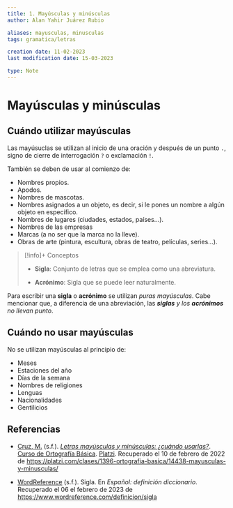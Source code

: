 ```yaml
---
title: 1. Mayúsculas y minúsculas
author: Alan Yahir Juárez Rubio

aliases: mayusculas, minusculas
tags: gramatica/letras

creation date: 11-02-2023
last modification date: 15-03-2023

type: Note
---
```


# Mayúsculas y minúsculas

## Cuándo utilizar mayúsculas

Las mayúsuclas se utilizan al inicio de una oración y después de un punto `.`, signo de cierre de interrogación `?` o exclamación `!`.

También se deben de usar al comienzo de:

- Nombres propios.
- Apodos.
- Nombres de mascotas.
- Nombres asignados a un objeto, es decir, si le pones un nombre a algún objeto en específico.
- Nombres de lugares (ciudades, estados, países...).
- Nombres de las empresas
- Marcas (a no ser que la marca no la lleve).
- Obras de arte (pintura, escultura, obras de teatro, películas, series...).

> [!info]+ Conceptos
> 
> - **Sigla**: Conjunto de letras que se emplea como una abreviatura.
>
> - **Acrónimo**: Sigla que se puede leer naturalmente.

Para escribir una **sigla** o **acrónimo** se utilizan _puras mayúsculas_. Cabe mencionar que, a diferencia de una abreviación, las _**siglas** y los **acrónimos** no llevan punto_.

## Cuándo no usar mayúsculas

No se utilizan mayúsculas al principio de:

- Meses
- Estaciones del año
- Días de la semana
- Nombres de religiones
- Lenguas
- Nacionalidades
- Gentilicios

<div style="page-break-after: always;"></div>

## Referencias

- [Cruz, M.](https://platzi.com/profesores/mariandrea-cruz/) (s.f.). [_Letras mayúsculas y minúsculas: ¿cuándo usarlas?_](https://platzi.com/clases/1396-ortografia-basica/14438-mayusculas-y-minusculas/). [Curso de Ortografía Básica](https://platzi.com/cursos/ortografia-basica/). [Platzi](https://platzi.com/home). Recuperado el 10 de febrero de 2022 de https://platzi.com/clases/1396-ortografia-basica/14438-mayusculas-y-minusculas/

- [WordReference](https://www.wordreference.com/) (s.f.). Sigla. En _Español: definición diccionario_. Recuperado el 06 el febrero de 2023 de https://www.wordreference.com/definicion/sigla